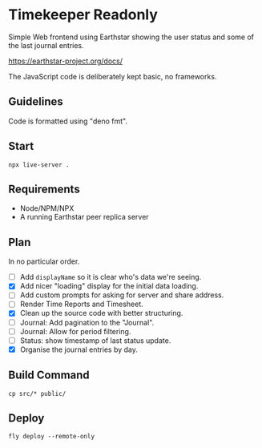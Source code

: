 # Timekeeper Readonly

Simple Web frontend using Earthstar showing the user status and some of the last journal entries.

<https://earthstar-project.org/docs/>

The JavaScript code is deliberately kept basic, no frameworks.

## Guidelines

Code is formatted using "deno fmt".

## Start

    npx live-server .

## Requirements

- Node/NPM/NPX
- A running Earthstar peer replica server

## Plan

In no particular order.

- [ ] Add `displayName` so it is clear who's data we're seeing.
- [x] Add nicer "loading" display for the initial data loading.
- [ ] Add custom prompts for asking for server and share address.
- [ ] Render Time Reports and Timesheet.
- [x] Clean up the source code with better structuring.
- [ ] Journal: Add pagination to the "Journal".
- [ ] Journal: Allow for period filtering.
- [ ] Status: show timestamp of last status update.
- [x] Organise the journal entries by day.

## Build Command

    cp src/* public/

## Deploy

    fly deploy --remote-only

